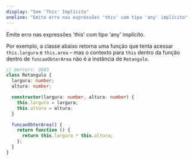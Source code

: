 ```yaml
---
display: "Sem 'This' Implícito"
oneline: "Emite erro nas expressões 'this' com tipo 'any' implícito"
---
```


Emite erro nas expressões 'this' com tipo 'any' implícito.

Por exemplo, a classe abaixo retorna uma função que tenta acessar `this.largura` e `this.area` – mas o contexto para `this` dentro da função dentro de `funcaoObterArea` não é a instância de `Retangulo`.

```ts twoslash
// @errors: 2683
class Retangulo {
  largura: number;
  altura: number;

  constructor(largura: number, altura: number) {
    this.largura = largura;
    this.altura = altura;
  }

  funcaoObterArea() {
    return function () {
      return this.largura * this.altura;
    };
  }
}
```
